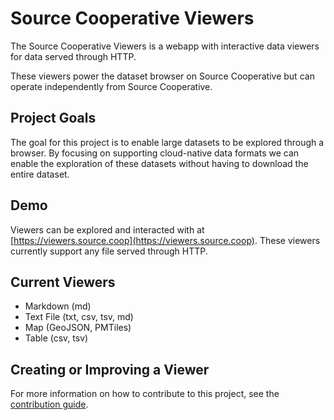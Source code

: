 # Source Cooperative Viewers

The Source Cooperative Viewers is a webapp with interactive data viewers for data served through HTTP.

These viewers power the dataset browser on Source Cooperative but can operate independently from Source Cooperative.

## Project Goals

The goal for this project is to enable large datasets to be explored through a browser.
By focusing on supporting cloud-native data formats we can enable the exploration of these datasets without having to download the entire dataset.

## Demo

Viewers can be explored and interacted with at [https://viewers.source.coop](https://viewers.source.coop).
These viewers currently support any file served through HTTP.

## Current Viewers

- Markdown (md)
- Text File (txt, csv, tsv, md)
- Map (GeoJSON, PMTiles)
- Table (csv, tsv)

## Creating or Improving a Viewer

For more information on how to contribute to this project, see the [contribution guide](../../CONTRIBUTING.md).
